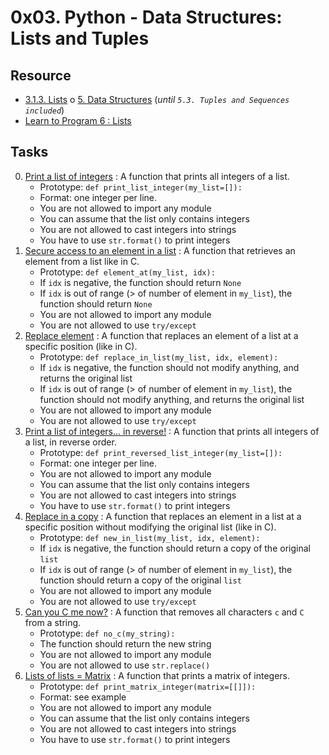# 0x03. Python - Data Structures: Lists and Tuples 

## Resource

- [3.1.3. Lists](https://docs.python.org/3.4/tutorial/introduction.html#lists)
o [5. Data Structures](https://docs.python.org/3.4/tutorial/datastructures.html) (*until `5.3. Tuples and Sequences included`*)
- [Learn to Program 6 : Lists](https://www.youtube.com/watch?v=A1HUzrvS-Pw)

## Tasks

0. [Print a list of integers](./0-print_list_integer.py) : A function that prints all integers of a list.
	- Prototype: `def print_list_integer(my_list=[]):`
	- Format: one integer per line.
	- You are not allowed to import any module
	- You can assume that the list only contains integers
	- You are not allowed to cast integers into strings
	- You have to use `str.format()` to print integers
1. [Secure access to an element in a list](./1-element_at.py) : A function that retrieves an element from a list like in C.
	- Prototype: `def element_at(my_list, idx):`
	- If `idx` is negative, the function should return `None`
	- If `idx` is out of range (> of number of element in `my_list`), the function should return `None`
	- You are not allowed to import any module
	- You are not allowed to use `try/except`
2. [Replace element](./2-replace_in_list.py) : A function that replaces an element of a list at a specific position (like in C).
	- Prototype: `def replace_in_list(my_list, idx, element):`
	- If `idx` is negative, the function should not modify anything, and returns the original list
	- If `idx` is out of range (> of number of element in `my_list`), the function should not modify anything, and returns the original list
	- You are not allowed to import any module
	- You are not allowed to use `try/except`
3. [Print a list of integers... in reverse!](./3-print_reversed_list_integer.py) : A function that prints all integers of a list, in reverse order.
	- Prototype: `def print_reversed_list_integer(my_list=[]):`
	- Format: one integer per line.
	- You are not allowed to import any module
	- You can assume that the list only contains integers
	- You are not allowed to cast integers into strings
	- You have to use `str.format()` to print integers
4. [Replace in a copy](4-new_in_list.py) : A function that replaces an element in a list at a specific position without modifying the original list (like in C).
	- Prototype: `def new_in_list(my_list, idx, element):`
	- If `idx` is negative, the function should return a copy of the original `list`
	- If `idx` is out of range (> of number of element in `my_list`), the function should return a copy of the original `list`
	- You are not allowed to import any module
	- You are not allowed to use `try/except`
5. [Can you C me now?](5-no_c.py) : A function that removes all characters `c` and `C` from a string.
	- Prototype: `def no_c(my_string):`
	- The function should return the new string
	- You are not allowed to import any module
	- You are not allowed to use `str.replace()`
6. [Lists of lists = Matrix](6-print_matrix_integer.py) : A function that prints a matrix of integers.
	- Prototype: `def print_matrix_integer(matrix=[[]]):`
	- Format: see example
	- You are not allowed to import any module
	- You can assume that the list only contains integers
	- You are not allowed to cast integers into strings
	- You have to use `str.format()` to print integers
